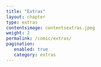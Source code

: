 ```yaml
---
title: "Extras"
layout: chapter
type: extras
contentsimage: contentsextras.jpeg
weight: 2
permalink: /comic/extras/
pagination:
   enabled: true
   category: extras
---
```

